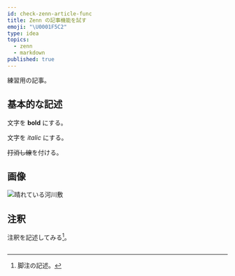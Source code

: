 ```yaml
---
id: check-zenn-article-func
title: Zenn の記事機能を試す
emoji: "\U0001F5C2"
type: idea
topics:
  - zenn
  - markdown
published: true
---
```

練習用の記事。

## 基本的な記述

文字を **bold** にする。

文字を *italic* にする。

~~打消し線~~を付ける。

## 画像

![晴れている河川敷](https://images.microcms-assets.io/assets/1fff6177c5c74aac8d5158dc17492c92/f541aa95ddcd47a3a2e2fe93f98da7b3/sunny-picture.jpg?w=600\&h=337\&blur=200)

## 注釈

注釈を記述してみる[^1]。

[^1]: 脚注の記述。

##
